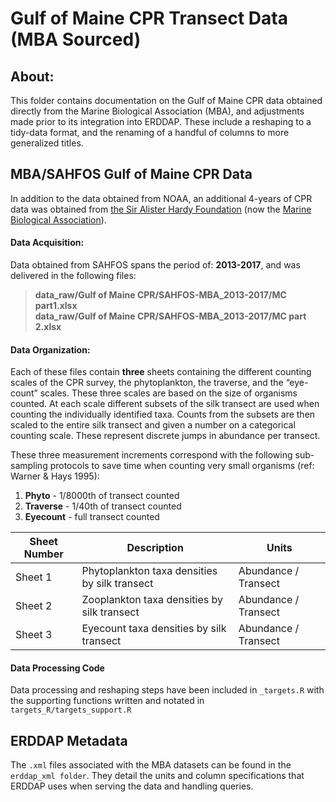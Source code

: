 
<!-- README.md is generated from README.Rmd. Please edit that file -->

# Gulf of Maine CPR Transect Data (MBA Sourced)

## About:

This folder contains documentation on the Gulf of Maine CPR data
obtained directly from the Marine Biological Association (MBA), and
adjustments made prior to its integration into ERDDAP. These include a
reshaping to a tidy-data format, and the renaming of a handful of
columns to more generalized titles.

## MBA/SAHFOS Gulf of Maine CPR Data

In addition to the data obtained from NOAA, an additional 4-years of CPR
data was obtained from [the Sir Alister Hardy
Foundation](https://www.cprsurvey.org/about-us/sir-alister-hardy-and-the-continuous-plankton-recorder-cpr-survey/)
(now the [Marine Biological
Association](https://www.cprsurvey.org/about-us/the-marine-biological-association/)).

#### Data Acquisition:

Data obtained from SAHFOS spans the period of: **2013-2017**, and was
delivered in the following files:

> **data_raw/Gulf of Maine CPR/SAHFOS-MBA_2013-2017/MC part1.xlsx**  
> **data_raw/Gulf of Maine CPR/SAHFOS-MBA_2013-2017/MC part 2.xlsx**

#### Data Organization:

Each of these files contain **three** sheets containing the different
counting scales of the CPR survey, the phytoplankton, the traverse, and
the “eye-count” scales. These three scales are based on the size of
organisms counted. At each scale different subsets of the silk transect
are used when counting the individually identified taxa. Counts from the
subsets are then scaled to the entire silk transect and given a number
on a categorical counting scale. These represent discrete jumps in
abundance per transect.

These three measurement increments correspond with the following
sub-sampling protocols to save time when counting very small organisms
(ref: Warner & Hays 1995):

1.  **Phyto** - 1/8000th of transect counted  
2.  **Traverse** - 1/40th of transect counted  
3.  **Eyecount** - full transect counted

| Sheet Number | Description                                   | Units                |
|--------------|-----------------------------------------------|----------------------|
| Sheet 1      | Phytoplankton taxa densities by silk transect | Abundance / Transect |
| Sheet 2      | Zooplankton taxa densities by silk transect   | Abundance / Transect |
| Sheet 3      | Eyecount taxa densities by silk transect      | Abundance / Transect |

#### Data Processing Code

Data processing and reshaping steps have been included in `_targets.R`
with the supporting functions written and notated in
`targets_R/targets_support.R`

## ERDDAP Metadata

The `.xml` files associated with the MBA datasets can be found in the
`erddap_xml folder`. They detail the units and column specifications
that ERDDAP uses when serving the data and handling queries.
